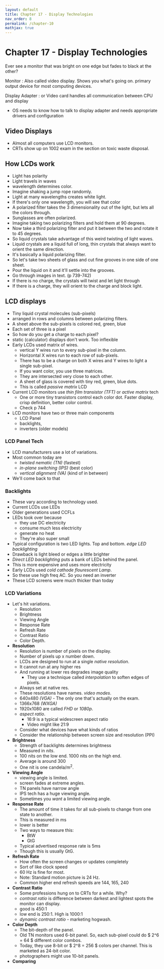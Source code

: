 ```yaml
---
layout: default
title: Chapter 17 - Display Technologies
nav_order: 8
permalink: /chapter-10
mathjax: true
---
```


Chapter 17 - Display Technologies
=================================

Ever see a monitor that was bright on one edge but fades to black at the other?

Monitor
: Also called video display. Shows you what's going on. primary output device for most computing devices.

Display Adapter
: or Video card handles all communication between CPU and display

* OS needs to know how to talk to display adapter and needs appropriate drivers and configuration

## Video Displays

* Almost all computers use LCD monitors.
* CRTs show up on 1002 exam in the section on toxic waste disposal.

## How LCDs work

* Light has polarity
* Light travels in waves
* wavelength determines color.
* Imagine shaking a jump rope randomly.
* Light at many wavelengths creates white light.
* If there's only one wavelength, you will see that color
* A polarized filter takes the 3 dimensionality out of the light, but lets all the colors through.
* Sunglasses are often polarized.
* Imagine taking two polarizing filters and hold them at 90 degrees.
* Now take a third polarizing filter and put it between the two and rotate it to 45 degrees.
* So liquid crystals take advantage of this weird twisting of light waves.
* Liquid crystals are a liquid full of long, thin crystals that always want to orient the same direction.
* It's basically a liquid polarizing filter.
* So let's take two sheets of glass and cut fine grooves in one side of one sheet.
* Pour the liquid on it and it'll settle into the grooves.
* Go through images in text. (p 739-742)
* If there is no charge, the crystals will twist and let light through
* If there is a charge, they will orient to the charge and block light.

## LCD displays

* Tiny liquid crystal molecules (sub-pixels)
* arranged in rows and columns between polarizing filters.
* A sheet above the sub-pixels is colored red, green, blue
* Each set of three is a pixel
* So how do you get a charge to each pixel?
* static (calculator) displays don't work. Too inflexible
* Early LCDs used matrix of wires.
    * vertical Y wires run to every sub-pixel in the column.
    * Horizontal X wires run to each row of sub-pixels.
    * There has to be a charge on both X wires and Y wires to light a single sub-pixel.
    * If you want color, you use three matrices.
    * They are intersected very close to each other. 
    * A sheet of glass is covered with tiny red, green, blue dots.
    * This is called *passive matrix* LCD
* Current LCD monitors use *thin film transistor (TFT)* or *active matrix* tech
    * One or more tiny transistors control each color dot. Faster display, crisp definition, better color control.
    * Check p 744
* LCD monitors have two or three main components
    * LCD Panel
    * backlights,
    * inverters (older models)

### LCD Panel Tech

* LCD manufacturers use a lot of variations.
* Most common today are 
    * *twisted nematic (TN)* (fastest)
    * *in-plane switching (IPS)* (best color)
    * *vertical alignment (VA)* (kind of in between)
* We'll come back to that

### Backlights

* These vary according to technology used.
* Current LCDs use LEDs
* Older generations used CCFLs
* LEDs took over because 
    * they use DC electricity
    * consume much less electricity
    * generate no heat
    * They're also super small
* Typical configuration is two LED lights. Top and bottom. *edge LED backlighting*
* Drawback is light bleed or edges a little brighter
* *Direct LED backlighting* puts a bank of LEDs behind the panel.
* This is more expensive and uses more electricity
* Early LCDs used *cold cathode flourescent Lamp*.
* So these use high freq AC. So you need an inverter
* These LCD screens were much thicker than today

### LCD Variations

* Let's hit variations.
    * Resolution
    * Brightness
    * Viewing Angle
    * Response Rate
    * Refresh Rate
    * Contrast Ratio
    * Color Depth.
* **Resolution**
    * Resolution is number of pixels on the display.
    * Number of pixels up x number down.
    * LCDs are designed to run at a single *native resolution*.
    * It cannot run at any higher res
    * And running at lower res degrades image quality
        * They use a technique called *interpolation* to soften edges of pixels.
    * Always set at native res.
    * These resolutions have names. *video modes*.
    * 640x480 *(VGA)* - The only one that's actually on the exam.
    * 1366x768 *(WXGA)*
    * 1920x1080 are called *FHD* or *1080p*.
    * *aspect ratio*.
        * 16:9 is a typical widescreen aspect ratio
        * Video might like 21:9
    * Consider what devices have what kinds of ratios
    * Consider the relationship between screen size and resolution (PPI)
* **Brightness**
    * Strength of backlights determines brightness
    * Measured in *nits*.
    * 100 nits on the low end. 1000 nits on the high end.
    * Average is around 300
    * One nit is one candela/m<sup>2</sup>.
* **Viewing Angle**
    * viewing angle is limited.
    * screen fades at extreme angles.
    * TN panels have narrow angle
    * IPS tech has a huge viewing angle.
    * Sometimes you *want* a limited viewing angle.
* **Response Rate**
    * The amount of time it takes for all sub-pixels to change from one state to another.
    * This is measured in ms
    * lower is better
    * Two ways to measure this:
        * BtW
        * GtG
    * Typical advertised response rate is 5ms
    * Though this is usually GtG.
* **Refresh Rate**
    * How often the screen changes or updates completely
    * Sort of like clock speed
    * 60 Hz is fine for most.
    * Note: Standard motion picture is 24 Hz.
    * Common higher end refresh speeds are 144, 165, 240
* **Contrast Ratio**
    * Some professions hung on to CRTs for a while. Why?
    * *contrast ratio* is difference between darkest and lightest spots the monitor can display.
    * good is 450:1
    * low end is 250:1. High is 1000:1
    * *dynamic contrast ratio* - marketing hogwash.
* **Color Depth**
    * The bit-depth of the panel.
    * Old TN monitors used 6-bit panel. So, each sub-pixel could do $ 2^6 = 64 $ different color combos.
    * Today, they use 8-bit or $ 2^8 = 256 $ colors per channel. This is marketed as 24-bit color.
    * photographers might use 10-bit panels.
* **Comparing**
